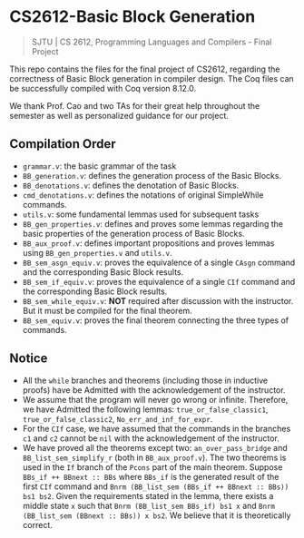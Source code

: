 # CS2612-Basic Block Generation
> SJTU | CS 2612, Programming Languages and Compilers - Final Project

This repo contains the files for the final project of CS2612, regarding the correctness of Basic Block generation in compiler design. The Coq files can be successfully compiled with Coq version 8.12.0.

We thank Prof. Cao and two TAs for their great help throughout the semester as well as personalized guidance for our project.

## Compilation Order

- `grammar.v`: the basic grammar of the task
- `BB_generation.v`: defines the generation process of the Basic Blocks.
- `BB_denotations.v`: defines the denotation of Basic Blocks.
- `cmd_denotations.v`: defines the notations of original SimpleWhile commands.
- `utils.v`: some fundamental lemmas used for subsequent tasks
- `BB_gen_properties.v`: defines and proves some lemmas regarding the basic properties of the generation process of Basic Blocks.
- `BB_aux_proof.v`: defines important propositions and proves lemmas using `BB_gen_properties.v` and `utils.v`.
- `BB_sem_asgn_equiv.v`: proves the equivalence of a single `CAsgn` command and the corresponding Basic Block results.
- `BB_sem_if_equiv.v`: proves the equivalence of a single `CIf` command and the corresponding Basic Block results.
- `BB_sem_while_equiv.v`: **NOT** required after discussion with the instructor. But it must be compiled for the final theorem.
- `BB_sem_equiv.v`: proves the final theorem connecting the three types of commands.

## Notice

- All the `while` branches and theorems (including those in inductive proofs) have be Admitted with the acknowledgement of the instructor.
- We assume that the program will never go wrong or infinite. Therefore, we have Admitted the following lemmas: `true_or_false_classic1`, `true_or_false_classic2`, `No_err_and_inf_for_expr`.
- For the `CIf` case, we have assumed that the commands in the branches `c1` and `c2` cannot be `nil` with the acknowledgement of the instructor.
- We have proved all the theorems except two: `an_over_pass_bridge` and `BB_list_sem_simplify_r` (both in `BB_aux_proof.v`). The two theorems is used in the `If` branch of the `Pcons` part of the main theorem. Suppose `BBs_if ++ BBnext :: BBs` where `BBs_if` is the generated result of the first `CIf` command and `Bnrm (BB_list_sem (BBs_if ++ BBnext :: BBs)) bs1 bs2`. Given the requirements stated in the lemma, there exists a middle state `x` such that `Bnrm (BB_list_sem BBs_if) bs1 x` and `Bnrm (BB_list_sem (BBnext :: BBs)) x bs2`. We believe that it is theoretically correct.


